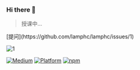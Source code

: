 ### Hi there 👋
> 授课中...

<p>[提问](https://github.com/lamphc/lamphc/issues/1)</p>

![1](https://timgsa.baidu.com/timg?image&quality=80&size=b9999_10000&sec=1600084424918&di=a17385bde0fbf9c54c59f3bedd361f0f&imgtype=0&src=http%3A%2F%2Fimg3.imgtn.bdimg.com%2Fit%2Fu%3D2618605068%2C893178215%26fm%3D214%26gp%3D0.jpg)

[![Medium](https://img.shields.io/badge/blog-medium-red.svg)](https://www.zhihu.com/people/wang-meng-30-78/posts "知乎？")
[![Platform](https://img.shields.io/badge/platform-ios%20%7C%20android-green.svg)](https://github.com/lamphc?tab=repositories "看看我的仓库！")
[![npm](https://img.shields.io/npm/l/react-native-modal-pay.svg?style=flat-square)](https://github.com/lamphc/react-native-pay/blob/master/LICENSE)

<!--
**lamphc/lamphc** is a ✨ _special_ ✨ repository because its `README.md` (this file) appears on your GitHub profile.

Here are some ideas to get you started:

- 🔭 I’m currently working on ...
- 🌱 I’m currently learning ...
- 👯 I’m looking to collaborate on ...
- 🤔 I’m looking for help with ...
- 💬 Ask me about ...
- 📫 How to reach me: ...
- 😄 Pronouns: ...
- ⚡ Fun fact: ...
-->
